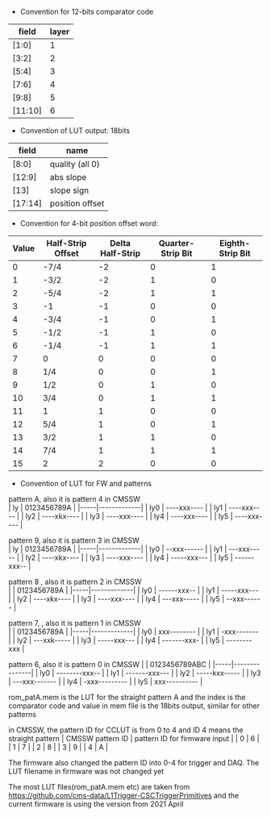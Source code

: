 * Convention for 12-bits comparator code

|  field   | layer |
|----------|-------|
|  [1:0]   |   1   |
|  [3:2]   |   2   |
|  [5:4]   |   3   |
|  [7:6]   |   4   |
|  [9:8]   |   5   |
|  [11:10] |   6   |

* Convention of LUT output:  18bits

|  field   |  name           |
|----------|-----------------|
| [8:0]    | quality (all 0) |
| [12:9]   | abs slope       |
| [13]     | slope sign      |
| [17:14]  | position offset |


* Convention for 4-bit position offset word:

| Value | Half-Strip Offset  | Delta Half-Strip  | Quarter-Strip Bit  | Eighth-Strip Bit |
|-------|--------------------|-------------------|--------------------|------------------|
|   0   |   -7/4             |   -2              |   0                |   1              |
|   1   |   -3/2             |   -2              |   1                |   0              |
|   2   |   -5/4             |   -2              |   1                |   1              |
|   3   |   -1               |   -1              |   0                |   0              |
|   4   |   -3/4             |   -1              |   0                |   1              |
|   5   |   -1/2             |   -1              |   1                |   0              |
|   6   |   -1/4             |   -1              |   1                |   1              |
|   7   |   0                |   0               |   0                |   0              |
|   8   |   1/4              |   0               |   0                |   1              |
|   9   |   1/2              |   0               |   1                |   0              |
|   10  |   3/4              |   0               |   1                |   1              |
|   11  |   1                |   1               |   0                |   0              |
|   12  |   5/4              |   1               |   0                |   1              |
|   13  |   3/2              |   1               |   1                |   0              |
|   14  |   7/4              |   1               |   1                |   1              |
|   15  |   2                |   2               |   0                |   0              |

* Convention of LUT for FW and patterns 

pattern A, also it is pattern 4 in CMSSW   
| ly  | 0123456789A | 
|-----|-------------|
| ly0 | ----xxx---- | 
| ly1 | ----xxx---- | 
| ly2 | ----xkx---- | 
| ly3 | ----xxx---- | 
| ly4 | ----xxx---- | 
| ly5 | ----xxx---- | 

pattern 9, also it is pattern 3 in CMSSW   
| ly  | 0123456789A | 
|-----|-------------|
| ly0 | --xxx------ | 
| ly1 | ---xxx----- | 
| ly2 | ----xkx---- | 
| ly3 | ----xxx---- | 
| ly4 | -----xxx--- | 
| ly5 | ------xxx-- | 

pattern 8 , also it is pattern 2 in CMSSW   
|     | 0123456789A |
|-----|-------------|
| ly0 | ------xxx-- |
| ly1 | -----xxx--- |
| ly2 | ----xkx---- |
| ly3 | ----xxx---- |
| ly4 | ---xxx----- |
| ly5 | --xxx------ |

pattern 7, , also it is pattern 1 in CMSSW   
|     | 0123456789A | 
|-----|-------------|
| ly0 | xxx-------- | 
| ly1 | -xxx------- | 
| ly2 | ---xxk----- | 
| ly3 | -----xxx--- | 
| ly4 | -------xxx- | 
| ly5 | --------xxx | 

pattern 6, also it is pattern 0 in CMSSW
|     | 0123456789ABC | 
|-----|---------------|
| ly0 | --------xxx-- |
| ly1 | -------xxx--- |
| ly2 | -----kxx----- |
| ly3 | ---xxx------- |
| ly4 | -xxx--------- |
| ly5 | xxx---------- |


rom_patA.mem is the LUT for the straight pattern A and the index is the comparator code and value in mem file is the 18bits output, similar for other patterns

in CMSSW, the pattern ID for CCLUT is from 0 to 4 and ID 4 means the straight pattern
| CMSSW pattern ID |  pattern ID for firmware input |
|         0        |            6                   |
|         1        |            7                   |
|         2        |            8                   |
|         3        |            9                   |
|         4        |            A                   |

The firmware also changed the pattern ID into 0-4 for trigger and DAQ. The LUT filename in firmware was not changed yet


The most LUT files(rom_patA.mem etc) are taken from https://github.com/cms-data/L1Trigger-CSCTriggerPrimitives and the current firmware is using the version from 2021 April
